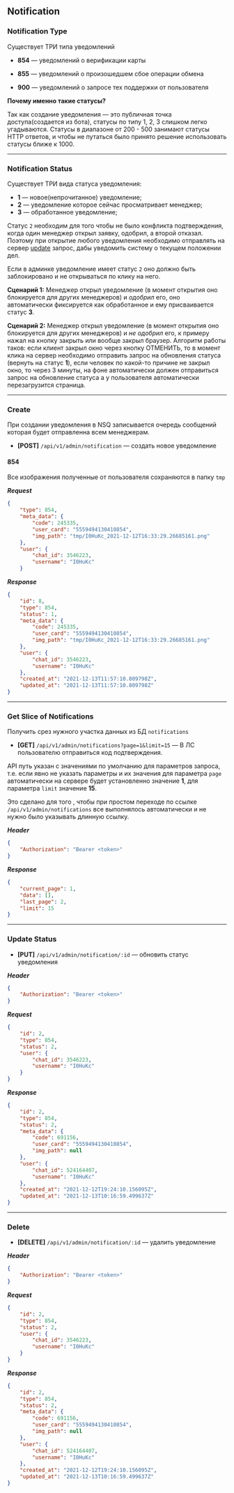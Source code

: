 ## Notification

### Notification Type

Существует ТРИ типа уведомлений

- **854** — уведомлений о верификации карты
- **855** — уведомлений о произошедшем сбое операции обмена

- **900** — уведомлений о запросе тех поддержки от пользователя

**Почему именно такие статусы?**

Так как создание уведомления — это публичная точка доступа(создается из бота), статусы по типу 1, 2, 3 слишком легко угадываются.
Статусы в диапазоне от 200 - 500 занимают статусы HTTP ответов, и чтобы не путаться было принято решение использовать статусы ближе к 1000.

<hr>

### Notification Status

Существует ТРИ вида статуса уведомления:

- **1** — новое(непрочитанное) уведомление;
- **2** — уведомление которое сейчас просматривает менеджер;
- **3** — обработанное уведомление;

Статус `2` необходим для того чтобы не было конфликта подтверждения, когда один менеджер открыл заявку, одобрил, а второй отказал. 
Поэтому при открытие любого уведомления необходимо отправлять на сервер [update](#update-status) запрос, дабы уведомить систему о текущем положении дел.

Если в админке уведомление имеет статус `2` оно должно быть заблокировано и не открываться по клику на него.

**Сценарий 1:**
Менеджер открыл уведомление (в момент открытия оно блокируется для других менеджеров) и *одобрил* его, оно автоматически фиксируется как обработанное и ему присваивается статус **3**. 

**Сценарий 2:**
Менеджер открыл уведомление (в момент открытия оно блокируется для других менеджеров) и *не одобрил* его, к примеру нажал на кнопку закрыть или вообще закрыл браузер. Алгоритм работы таков: если клиент закрыл окно через кнопку ОТМЕНИТЬ, то в момент клика на сервер необходимо отправить запрос на обновления статуса (вернуть на статус **1**), если человек по какой-то причине не закрыл окно, то через 3 минуты, на фоне автоматически должен отправиться запрос на обновление статуса а у пользователя автоматически перезагрузится страница. 

<hr>

### Create

При создании уведомления в NSQ записывается очередь сообщений которая будет отправленна всем менеджерам.


- **[POST]** `/api/v1/admin/notification` — создать новое уведомление

#### 854

Все изображения полученные от пользователя сохраняются в папку `tmp`

***Request***

```json
{
    "type": 854,
    "meta_data": {
        "code": 245335,
        "user_card": "5559494130410854",
        "img_path": "tmp/I0HuKc_2021-12-12T16:33:29.26685161.png"
    },
    "user": {
        "chat_id": 3546223,
        "username": "I0HuKc"
    }

```

***Response***

```json
{
    "id": 8,
    "type": 854,
    "status": 1,
    "meta_data": {
        "code": 245335,
        "user_card": "5559494130410854",
        "img_path": "tmp/I0HuKc_2021-12-12T16:33:29.26685161.png"
    },
    "user": {
        "chat_id": 3546223,
        "username": "I0HuKc"
    },
    "created_at": "2021-12-13T11:57:10.809798Z",
    "updated_at": "2021-12-13T11:57:10.809798Z"
}
```

<hr>

### Get Slice of Notifications

Получить срез нужного участка данных из БД `notifications`

- **[GET]** `/api/v1/admin/notifications?page=1&limit=15` — В ЛС пользователю отправиться код подтверждения. 

API путь указан с значениями по умолчанию для параметров запроса, т.е. если явно не указать параметры и их значения для параметра `page` автоматически на сервере будет установленно значение **1**, для параметра `limit` значение **15**. 

Это сделано для того , чтобы при простом переходе по ссылке `/api/v1/admin/notifications` все выполнялось автоматически и не нужно было указывать длинную ссылку. 

***Header***

```json
{
    "Authorization": "Bearer <token>"
}
```

***Response***

```json
{
    "current_page": 1,
    "data": [],
    "last_page": 2,
    "limit": 15
}
```

<hr>

### Update Status

- **[PUT]** `/api/v1/admin/notification/:id` — обновить статус уведомления


***Header***

```json
{
    "Authorization": "Bearer <token>"
}
```


***Request***

```json
{
    "id": 2,
    "type": 854,
    "status": 2,
    "user": {
        "chat_id": 3546223,
        "username": "I0HuKc"
    }
}
```


***Response***

```json
{
    "id": 2,
    "type": 854,
    "status": 2,
    "meta_data": {
        "code": 691156,
        "user_card": "5559494130410854",
        "img_path": null
    },
    "user": {
        "chat_id": 524164407,
        "username": "I0HuKc"
    },
    "created_at": "2021-12-12T19:24:10.156095Z",
    "updated_at": "2021-12-13T10:16:59.499637Z"
}
```

<hr>

### Delete

- **[DELETE]** `/api/v1/admin/notification/:id` — удалить уведомление

***Header***

```json
{
    "Authorization": "Bearer <token>"
}
```


***Request***

```json
{
    "id": 2,
    "type": 854,
    "status": 2,
    "user": {
        "chat_id": 3546223,
        "username": "I0HuKc"
    }
}
```


***Response***

```json
{
    "id": 2,
    "type": 854,
    "status": 2,
    "meta_data": {
        "code": 691156,
        "user_card": "5559494130410854",
        "img_path": null
    },
    "user": {
        "chat_id": 524164407,
        "username": "I0HuKc"
    },
    "created_at": "2021-12-12T19:24:10.156095Z",
    "updated_at": "2021-12-13T10:16:59.499637Z"
}
```